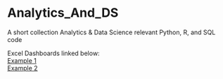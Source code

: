 # Analytics_And_DS
A short collection Analytics & Data Science relevant Python, R, and SQL code

Excel Dashboards linked below:  
[Example 1](https://1drv.ms/x/s!AtfbgJY1ldU4lyE-l2LjtJiaCCCJ?e=zCCEu3)  
[Example 2](https://1drv.ms/x/s!AtfbgJY1ldU4lyC-ciuenSJsuHtZ?e=UMTW1D)
